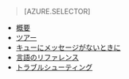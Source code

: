 > [AZURE.SELECTOR]
- [概要](../articles/application-insights/app-insights-analytics.md)
- [ツアー](../articles/application-insights/app-insights-analytics-tour.md)
- [キューにメッセージがないときに](../articles/application-insights/app-insights-analytics-using.md)
- [言語のリファレンス](../articles/application-insights/app-insights-analytics-reference.md)
- [トラブルシューティング](../articles/application-insights/app-insights-analytics-troubleshooting.md)

<!---HONumber=AcomDC_0615_2016-->
